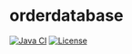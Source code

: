 orderdatabase
=============

[![Java CI](https://github.com/javadev/orderdatabase/actions/workflows/maven.yml/badge.svg)](https://github.com/javadev/orderdatabase/actions/workflows/maven.yml)
[![License](http://img.shields.io/:license-apache-brightgreen.svg)](http://www.apache.org/licenses/LICENSE-2.0.html)
